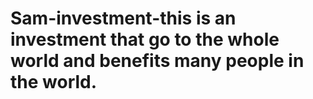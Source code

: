 # Sam-investment-this is an investment that go to the whole world and benefits many people in the world.
